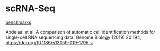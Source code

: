 # scRNA-Seq

[benchmarks](https://github.com/tabdelaal/scRNAseq_Benchmark/tree/snakemake_and_docker)

Abdelaal et al. A comparison of automatic cell identification methods for single-cell RNA sequencing data. Genome Biology (2019) 20:194,
https://doi.org/10.1186/s13059-019-1795-z
